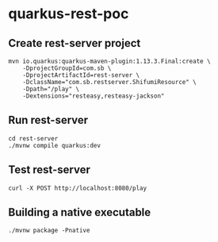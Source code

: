 # quarkus-rest-poc

## Create rest-server project
    mvn io.quarkus:quarkus-maven-plugin:1.13.3.Final:create \
        -DprojectGroupId=com.sb \
        -DprojectArtifactId=rest-server \
        -DclassName="com.sb.restserver.ShifumiResource" \
        -Dpath="/play" \
        -Dextensions="resteasy,resteasy-jackson"
    
## Run rest-server
    
    cd rest-server
    ./mvnw compile quarkus:dev

## Test rest-server

    curl -X POST http://localhost:8080/play
    
## Building a native executable

    ./mvnw package -Pnative